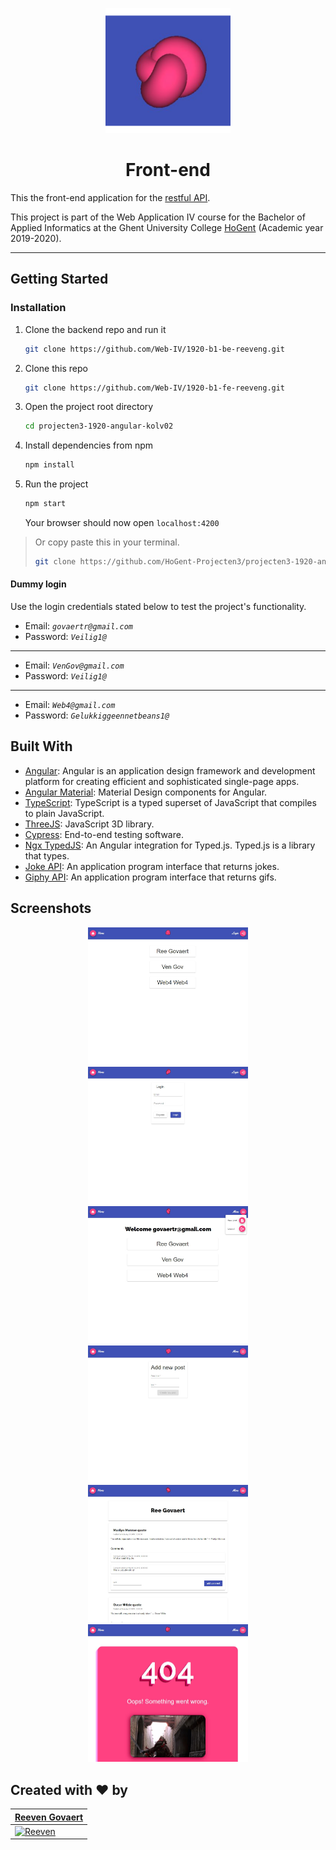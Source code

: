 <p align="center"><img src="./postit/src/android-chrome-256x256.png" width="200px"/></p>

<h1 align="center">Front-end</h1>

This the front-end application for the [restful API](https://github.com/Web-IV/1920-b1-be-reeveng).

This project is part of the Web Application IV course for the Bachelor of Applied Informatics at the Ghent University College [HoGent](https://www.hogent.be/en/) (Academic year 2019-2020).

---

## Getting Started

### Installation

1. Clone the backend repo and run it

   ```bash
   git clone https://github.com/Web-IV/1920-b1-be-reeveng.git
   ```

2. Clone this repo

   ```bash
   git clone https://github.com/Web-IV/1920-b1-fe-reeveng.git
   ```

3. Open the project root directory

   ```bash
   cd projecten3-1920-angular-kolv02
   ```

4. Install dependencies from npm

   ```bash
   npm install
   ```

5. Run the project

   ```bash
   npm start
   ```

   Your browser should now open `localhost:4200`

> Or copy paste this in your terminal.
>
> ```bash
> git clone https://github.com/HoGent-Projecten3/projecten3-1920-angular-kolv02 && cd projecten3-1920-angular-kolv02 && npm i && npm start
> ```

#### Dummy login

Use the login credentials stated below to test the project's functionality.

- Email: *`govaertr@gmail.com`*
- Password: *`Veilig1@`*

---

- Email: *`VenGov@gmail.com`*
- Password: *`Veilig1@`*

---

- Email: *`Web4@gmail.com`*
- Password: *`Gelukkiggeennetbeans1@`*

## Built With

- [Angular](https://angular.io): Angular is an application design framework and development platform for creating efficient and sophisticated single-page apps.
- [Angular Material](https://material.angular.io): Material Design components for Angular.
- [TypeScript](https://www.typescriptlang.org): TypeScript is a typed superset of JavaScript that compiles to plain JavaScript.
- [ThreeJS](https://threejs.org): JavaScript 3D library.
- [Cypress](https://www.cypress.io): End-to-end testing software.
- [Ngx TypedJS](https://github.com/thevladeffect/ngx-typed-js): An Angular integration for Typed.js. Typed.js is a library that types.
- [Joke API](http://www.official-joke-api.appspot.com): An application program interface that returns jokes.
- [Giphy API](https://developers.giphy.com): An application program interface that returns gifs.

## Screenshots
<p align="center">
    <img src="./imagesReadme/homepage.jpg?raw=true" width="256px">
    <img src="./imagesReadme/loginpage.jpg?raw=true" width="256px">
    <img src="./imagesReadme/homepageLoggedIn.jpg?raw=true" width="256px">
    <img src="./imagesReadme/newpostpage.jpg?raw=true" width="256px">
    <img src="./imagesReadme/profilepage.jpg?raw=true" width="256px">
    <img src="./imagesReadme/404page.jpg?raw=true" width="256px">
</p>

## Created with :heart: by
| <a href="https://github.com/reeveng" target="_blank">**Reeven Govaert**</a> | 
| --- | 
| [![Reeven](https://avatars3.githubusercontent.com/u/36441093?s=200)](https://github.com/reeveng)|

